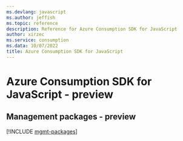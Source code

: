 ```yaml
---
ms.devlang: javascript
ms.author: jeffish
ms.topic: reference
description: Reference for Azure Consumption SDK for JavaScript
author: xirzec
ms.service: consumption
ms.data: 10/07/2022
title: Azure Consumption SDK for JavaScript
---
```

# Azure Consumption SDK for JavaScript - preview

## Management packages - preview
[!INCLUDE [mgmt-packages](consumption-mgmt-index.md)]